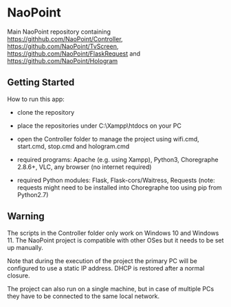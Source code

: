 # NaoPoint

Main NaoPoint repository containing https://githhub.com/NaoPoint/Controller, https://github.com/NaoPoint/TvScreen, https://github.com/NaoPoint/FlaskRequest and https://github.com/NaoPoint/Hologram

## Getting Started

How to run this app:

- clone the repository

- place the repositories under C:\Xampp\htdocs on your PC

- open the Controller folder to manage the project using wifi.cmd, start.cmd, stop.cmd and hologram.cmd

- required programs: Apache (e.g. using Xampp), Python3, Choregraphe 2.8.6+, VLC, any browser (no internet required)

- required Python modules: Flask, Flask-cors/Waitress, Requests (note: requests might need to be installed into Choregraphe too using pip from Python2.7)

## Warning

The scripts in the Controller folder only work on Windows 10 and Windows 11. The NaoPoint project is compatible with other OSes but it needs to be set up manually.

Note that during the execution of the project the primary PC will be configured to use a static IP address. DHCP is restored after a normal closure.

The project can also run on a single machine, but in case of multiple PCs they have to be connected to the same local network.
